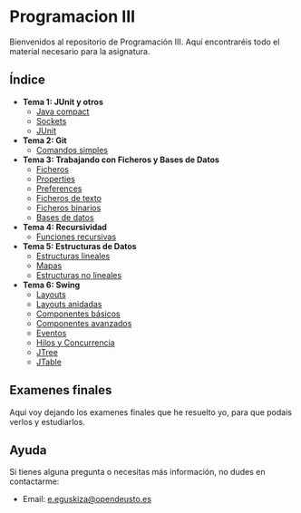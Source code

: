# Programacion III

Bienvenidos al repositorio de Programación III. Aquí encontraréis todo el material necesario para la asignatura.

## Índice
- **Tema 1: JUnit y otros**
  - [Java compact](src/Tema2/JavaCompact.java)
  - [Sockets](src/Tema2/Sockets)
  - [JUnit](src/Tema2/JUnit.java)
- **Tema 2: Git**
  - [Comandos simples](src/Tema2/Basico_Git_Terminal.txt)
- **Tema 3: Trabajando con Ficheros y Bases de Datos**
  - [Ficheros](src/Tema3/Ficheros.java)
  - [Properties](src/Tema3/Propiedades.java)
  - [Preferences](src/Tema3/Preferencias.java)
  - [Ficheros de texto](src/Tema3/FicherosTexto.java)
  - [Ficheros binarios](src/Tema3/FicherosBinarios.java)
  - [Bases de datos](src/Tema3/BasesDeDatos.java)
- **Tema 4: Recursividad**
    - [Funciones recursivas](src/Tema4/Recursividad.java)
- **Tema 5: Estructuras de Datos**
    - [Estructuras lineales](src/Tema5/EstructurasLineales.java)
    - [Mapas](src/Tema5/Mapas.java)
    - [Estructuras no lineales](src/Tema5/EstructurasNoLineales.java)
- **Tema 6: Swing**
    - [Layouts](src/Tema6/SwingLayouts.java)
    - [Layouts anidadas](src/Tema6/SwingLayoutsAnidados.java)
    - [Componentes básicos](src/Tema6/SwingComponentesBasicos.java)
    - [Componentes avanzados](src/Tema6/SwingComponentesAvanzados.java)
    - [Eventos](src/Tema6/GestionEventosSwing.java)
    - [Hilos y Concurrencia](src/Tema6/SwingConcurrencyDemo.java)
    - [JTree](src/Tema6/JTreeExample.java)
    - [JTable](src/Tema6/JTableDemo.java)

## Examenes finales 
Aqui voy dejando los examenes finales que he resuelto yo, para que podais verlos y estudiarlos.


## Ayuda

Si tienes alguna pregunta o necesitas más información, no dudes en contactarme:

- Email: [e.eguskiza@opendeusto.es](mailto:e.eguskiza@opendeusto.es)


